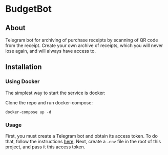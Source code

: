 # BudgetBot
## About
Telegram bot for archiving of purchase receipts by scanning of QR code from the receipt. Create your own archive of receipts, which you will never lose again, and will always have access to.

## Installation
### Using Docker
The simplest way to start the service is docker:

Clone the repo and run docker-compose:
```
docker-compose up -d
```

### Usage
First, you must create a Telegram bot and obtain its access token. To do that, follow the instructions <a href="https://core.telegram.org/bots">here</a>.
Next, create a `.env` file in the root of this project, and pass it this access token.